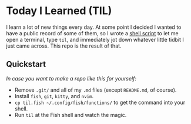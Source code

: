 # Today I Learned (TIL)

I learn a lot of new things every day. At some point I decided I wanted to have
a public record of some of them, so I wrote a [shell script](./til.fish) to let
me open a terminal, type `til`, and immediately jot down whatever little tidbit
I just came across. This repo is the result of that.

## Quickstart

_In case you want to make a repo like this for yourself:_

- Remove `.git/` and all of my `.md` files (except `README.md`, of course).
- Install `fish`, `git`, `kitty`, and `nvim`.
- `cp til.fish ~/.config/fish/functions/` to get the command into your shell.
- Run `til` at the Fish shell and watch the magic.
